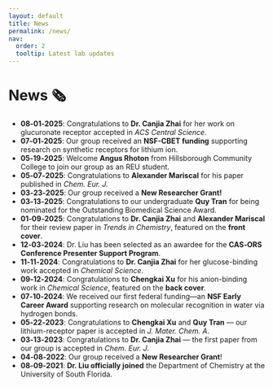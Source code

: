 ```yaml
---
layout: default
title: News
permalink: /news/
nav:
  order: 2
  tooltip: Latest lab updates
---
```

# News 🗞️
- **08‑01‑2025**: Congratulations to **Dr. Canjia Zhai** for her work on glucuronate receptor accepted in *ACS Central Science*.
- **07‑01‑2025**: Our group received an **NSF-CBET funding** supporting research on synthetic receptors for lithium ion.
- **05‑19‑2025**: Welcome **Angus Rhoton** from Hillsborough Community College to join our group as an REU student.
- **05‑07‑2025**: Congratulations to **Alexander Mariscal** for his paper published in *Chem. Eur. J.*
- **03‑23‑2025**: Our group received a **New Researcher Grant!**
- **03‑13‑2025**: Congratulations to our undergraduate **Quy Tran** for being nominated for the Outstanding Biomedical Science Award.
- **01‑09‑2025**: Congratulations to **Dr. Canjia Zhai** and **Alexander Mariscal** for their review paper in *Trends in Chemistry*, featured on the **front cover**.
- **12‑03‑2024**: Dr. Liu has been selected as an awardee for the **CAS‑ORS Conference Presenter Support Program**.
- **11‑11‑2024**: Congratulations to **Dr. Canjia Zhai** for her glucose-binding work accepted in *Chemical Science*.
- **09‑12‑2024**: Congratulations to **Chengkai Xu** for his anion-binding work in *Chemical Science*, featured on the **back cover**.
- **07‑10‑2024**: We received our first federal funding—an **NSF Early Career Award** supporting research on molecular recognition in water via hydrogen bonds.
- **05‑22‑2023**: Congratulations to **Chengkai Xu** and **Quy Tran** — our lithium-receptor paper is accepted in *J. Mater. Chem. A*.
- **03‑13‑2023**: Congratulations to **Dr. Canjia Zhai** — the first paper from our group is accepted in *Chem. Eur. J.*
- **04‑08‑2022**: Our group received a **New Researcher Grant**!
- **08‑09‑2021**: **Dr. Liu officially joined** the Department of Chemistry at the University of South Florida.
